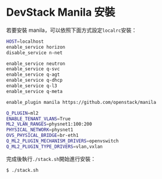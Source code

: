 # DevStack Manila 安裝
若要安裝 manila，可以依照下面方式設定```localrc```安裝：
```sh
HOST=localhost
enable_service horizon
disable_service n-net

enable_service neutron
enable_service q-svc
enable_service q-agt
enable_service q-dhcp
enable_service q-l3
enable_service q-meta

enable_plugin manila https://github.com/openstack/manila

Q_PLUGIN=ml2
ENABLE_TENANT_VLANS=True
ML2_VLAN_RANGES=physnet1:100:200
PHYSICAL_NETWORK=physnet1
OVS_PHYSICAL_BRIDGE=br-eth1
Q_ML2_PLUGIN_MECHANISM_DRIVERS=openvswitch
Q_ML2_PLUGIN_TYPE_DRIVERS=vlan,vxlan
```

完成後執行```./stack.sh```開始進行安裝：
```sh
$ ./stack.sh
```
